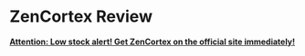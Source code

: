 # ZenCortex Review

[**Attention: Low stock alert! Get ZenCortex on the official site immediately!** ](https://9aeb4-wcqfjxbndoodl8ssoo19.hop.clickbank.net)

  